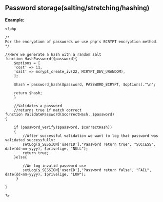 
Password storage(salting/stretching/hashing)
-------

**Example:**

    <?php

    /*
    For the encryption of passwords we use php's BCRYPT encryption method.
    */

    //Here we generate a hash with a random salt
    function HashPassword($password){
        $options = [
        'cost' => 11,
        'salt' => mcrypt_create_iv(22, MCRYPT_DEV_URANDOM),
        ];

        $hash =	password_hash($password, PASSWORD_BCRYPT, $options)."\n";

        return $hash;
        }

        //Validates a password
        //returns true if match correct
    function ValidatePassword($correctHash, $password)
    {

        if (password_verify($password, $correctHash))
        {
        	//After successful validation we want to log that password was validated successfully:
			setLog($_SESSION['userID'],"Password return true", "SUCCESS", date(dd-mm-yyyy), $privelige, "NULL");
            return true;
        }else{	
        	
        	//We log invalid password use
			setLog($_SESSION['userID'],"Password return false", "FAIL", date(dd-mm-yyyy), $privelige, "LOW");
         }

    }

    ?>



	
